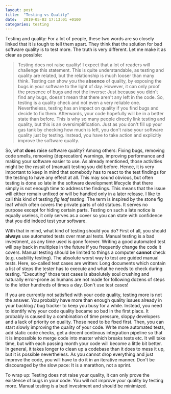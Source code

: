 ```yaml
---
layout: post
title:  "Testing vs Quality"
date:   2019-05-03 17:13:01 +0100
categories: testing
---
```

Testing and quality: For a lot of people, these two words are so closely linked that it is tough to tell them apart. They think that the solution for bad software quality is to test more. The truth is very different. Let me make it as clear as possible:
>Testing does not raise quality!
I expect that a lot of readers will challenge this statement. This is quite understandable, as testing and quality are related, but the relationship is much looser than many think. Testing can show you the **absence** of quality, by exposing the bugs in your software to the light of day. However, it can only proof the presence of bugs and not the inverse: Just because you didn't find any bugs, doesn't mean that there aren't any left in the code. So, testing is a quality check and not even a very reliable one. Nevertheless, testing has an impact on quality if you find bugs and decide to fix them. Afterwards, your code hopefully will be in a better state than before. This is why so many people directly link testing and quality, but this is an oversimplification. Just as you don't fill up your gas tank by checking how much is left, you don't raise your software quality just by testing. Instead, you have to take action and explicitly improve the software quality.

So, what **does** raise software quality? Among others: Fixing bugs, removing code smells, removing (deprecation) warnings, improving performance and making your software easier to use. As already mentioned, those activities might be the *result* of (manual) testing you did before. Hence, it is very important to keep in mind that somebody has to react to the test findings for the testing to have any effect at all. This may sound obvious, but often testing is done so late in the software development lifecycle that there simply is not enough time to address the findings. This means that the issue will either remain unfixed or will be handled only in a later release. I like to call this kind of testing *fig leaf testing*. The term is inspired by the stone fig leaf which often covers the private parts of old statues. It serves no purpose except for hiding certain parts. Testing on such a late notice is equally useless, it only serves as a cover so you can state with confidence that you did indeed test your software.

With that in mind, what kind of testing should you do? First of all, you should **always** use automated tests over manual tests. Manual testing is a bad investment, as any time used is gone forever. Writing a good automated test will pay back in multiples in the future if you frequently change the code it covers. Manual testing should be limited to things a computer **cannot** check (e.g. usability testing). The absolute worst way to test are guided manual tests. Here, so-called test cases are written: Long documents which contain a list of steps the tester has to execute and what he needs to check during testing. "Executing" those test cases is absolutely soul crushing and naturally error-prone as humans are not made for following dozens of steps to the letter hundreds of times a day. Don't use test cases!

If you are currently not satisfied with your code quality, testing more is not the answer. You probably have more than enough quality issues already in your backlog / bug tracker to keep you busy for a while. Instead, you need to identify why your code quality became so bad in the first place. It probably is caused by a combination of time pressure, sloppy developers and a lack of priority on quality. Those need to be fixed first. Then, you can start slowly improving the quality of your code. Write more automated tests, add static code checks, get a decent continous integration pipeline so that it is impossible to merge code into master which breaks tests etc. It will take time, but with each passing month your code will become a little bit better. In general, it takes longer to clean up a codebase than it does to mess it up, but it is possible nevertheless. As you cannot drop everything and just improve the code, you will have to do it in an iterative manner. Don't be discouraged by the slow pace: It is a marathon, not a sprint.

To wrap up: Testing does not raise your quality, it can only prove the existence of bugs in your code. You will not improve your quality by testing more. Manual testing is a bad investment and should be minimized.